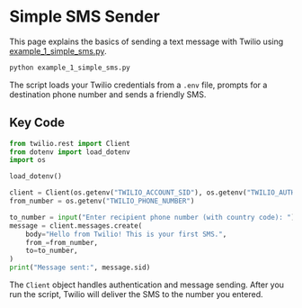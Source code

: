 ---
---

# Simple SMS Sender

This page explains the basics of sending a text message with Twilio using [example_1_simple_sms.py](../example_1_simple_sms.py).

```bash
python example_1_simple_sms.py
```

The script loads your Twilio credentials from a `.env` file, prompts for a destination phone number and sends a friendly SMS.

## Key Code
```python
from twilio.rest import Client
from dotenv import load_dotenv
import os

load_dotenv()

client = Client(os.getenv("TWILIO_ACCOUNT_SID"), os.getenv("TWILIO_AUTH_TOKEN"))
from_number = os.getenv("TWILIO_PHONE_NUMBER")

to_number = input("Enter recipient phone number (with country code): ")
message = client.messages.create(
    body="Hello from Twilio! This is your first SMS.",
    from_=from_number,
    to=to_number,
)
print("Message sent:", message.sid)
```

The `Client` object handles authentication and message sending. After you run the script, Twilio will deliver the SMS to the number you entered.
